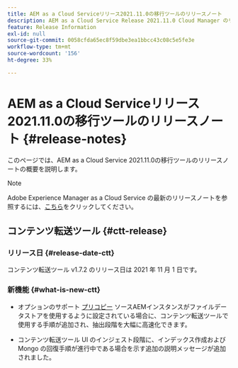 ```yaml
---
title: AEM as a Cloud Serviceリリース2021.11.0の移行ツールのリリースノート
description: AEM as a Cloud Service Release 2021.11.0 Cloud Manager のリリースノート
feature: Release Information
exl-id: null
source-git-commit: 0058cfda65ec8f59dbe3ea1bbcc43c08c5e5fe3e
workflow-type: tm+mt
source-wordcount: '156'
ht-degree: 33%

---
```



# AEM as a Cloud Serviceリリース2021.11.0の移行ツールのリリースノート {#release-notes}

このページでは、AEM as a Cloud Service 2021.11.0の移行ツールのリリースノートの概要を説明します。

>[!NOTE]
>Adobe Experience Manager as a Cloud Service の最新のリリースノートを参照するには、[こちら](https://experienceleague.adobe.com/docs/experience-manager-cloud-service/release-notes/release-notes/release-notes-current.html?lang=ja)をクリックしてください。

## コンテンツ転送ツール {#ctt-release}

### リリース日 {#release-date-ctt}

コンテンツ転送ツール v1.7.2 のリリース日は 2021 年 11 月 1 日です。

### 新機能 {#what-is-new-ctt}

* オプションのサポート [プリコピー](https://experienceleague.adobe.com/docs/experience-manager-cloud-service/moving/cloud-migration/content-transfer-tool/handling-large-content-repositories.html?lang=ja) ソースAEMインスタンスがファイルデータストアを使用するように設定されている場合に、コンテンツ転送ツールで使用する手順が追加され、抽出段階を大幅に高速化できます。

* コンテンツ転送ツール UI のインジェスト段階に、インデックス作成および Mongo の回復手順が進行中である場合を示す追加の説明メッセージが追加されました。